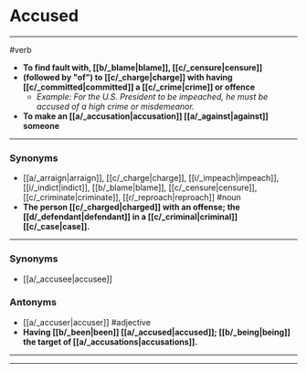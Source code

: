 # Accused
---
#verb
- **To find fault with, [[b/_blame|blame]], [[c/_censure|censure]]**
- **(followed by "of") to [[c/_charge|charge]] with having [[c/_committed|committed]] a [[c/_crime|crime]] or offence**
	- _Example: For the U.S. President to be impeached, he must be accused of a high crime or misdemeanor._
- **To make an [[a/_accusation|accusation]] [[a/_against|against]] someone**
---
### Synonyms
- [[a/_arraign|arraign]], [[c/_charge|charge]], [[i/_impeach|impeach]], [[i/_indict|indict]], [[b/_blame|blame]], [[c/_censure|censure]], [[c/_criminate|criminate]], [[r/_reproach|reproach]]
#noun
- **The person [[c/_charged|charged]] with an offense; the [[d/_defendant|defendant]] in a [[c/_criminal|criminal]] [[c/_case|case]].**
---
### Synonyms
- [[a/_accusee|accusee]]
### Antonyms
- [[a/_accuser|accuser]]
#adjective
- **Having [[b/_been|been]] [[a/_accused|accused]]; [[b/_being|being]] the target of [[a/_accusations|accusations]].**
---
---
